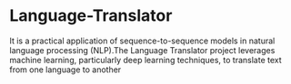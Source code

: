 # Language-Translator
It is a practical application of sequence-to-sequence models in natural language processing (NLP).The Language Translator project leverages machine learning, particularly deep learning techniques, to translate text from one language to another
